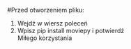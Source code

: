 #Przed otworzeniem pliku:
1. Wejdź w wiersz poleceń <br />
2. Wpisz pip install moviepy i potwierdź <br />
Miłego korzystania

